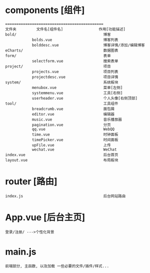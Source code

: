 

# components [组件]
    ============================================
    文件夹         文件名[组件名]                作用[功能描述]
    bold/                                       博客
                bolds.vue                       博客列表
                bolddesc.vue                    博客详情/添加/编辑博客
    eCharts/                	                数据图表
    form/                                       表单
                selectform.vue                  搜索表单
    project/                                    项目
                projects.vue                    项目列表
                projectdesc.vue                 项目详情
    system/                                     系统板块
                menubox.vue                     菜单[左侧]
                systemmenu.vue                  工具[右侧]
                userheader.vue                  个人头像[右侧顶部]
    tool/                                       工具组件
                breadcrumb.vue                  面包屑
                editor.vue                      编辑器
                music.vue                       音乐播放器
                pagination.vue                  分页
                qq.vue                          WebQQ
                time.vue                        时钟面板
                timePicker.vue                  时间面板
                upFile.vue                      上传
                wechat.vue                      WeChat
    index.vue                                   后台首页
    layout.vue                                  布局板块

# router [路由]
    index.js                                    后台网站路由

# App.vue [后台主页]
    登录/注册/ --->个性化背景                       

# main.js
    前端部分, 主函数, 以及加载 一些必要的文件/插件/样式...






